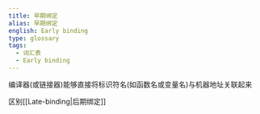 ```yaml
---
title: 早期绑定
alias: 早期绑定
english: Early binding
type: glossary
tags:
  - 词汇表
  - Early binding
---
```


编译器(或链接器)能够直接将标识符名(如函数名或变量名)与机器地址关联起来

区别[[Late-binding|后期绑定]]
